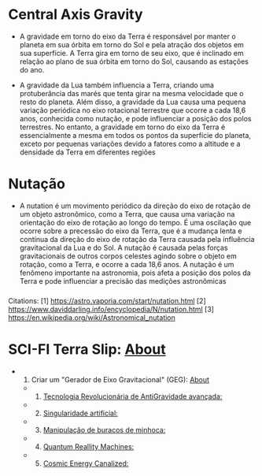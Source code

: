 # Central Axis Gravity

- A gravidade em torno do eixo da Terra é responsável por manter o planeta em sua órbita em torno do Sol
    e pela atração dos objetos em sua superfície. A Terra gira em torno de seu eixo,
     que é inclinado em relação ao plano de sua órbita em torno do Sol,
      causando as estações do ano.

- A gravidade da Lua também influencia a Terra, criando uma protuberância das marés que tenta girar na mesma velocidade que o resto do planeta.
    Além disso, a gravidade da Lua causa uma pequena variação periódica no eixo rotacional terrestre que ocorre a cada 18,6 anos, conhecida como nutação,
     e pode influenciar a posição dos polos terrestres. No entanto, a gravidade em torno do eixo da Terra
      é essencialmente a mesma em todos os pontos da superfície do planeta, exceto por pequenas variações
       devido a fatores como a altitude e a densidade da Terra em diferentes regiões

#####

# Nutação
- A nutation é um movimento periódico da direção do eixo de rotação de um objeto astronômico,
    como a Terra, que causa uma variação na orientação do eixo de rotação ao longo do tempo.
     É uma oscilação que ocorre sobre a precessão do eixo da Terra,
      que é a mudança lenta e contínua da direção do eixo de rotação da Terra causada pela influência gravitacional da Lua e do Sol.
       A nutação é causada pelas forças gravitacionais de outros corpos celestes agindo sobre o objeto em rotação, como a Terra, e ocorre a cada 18,6 anos.
        A nutação é um fenômeno importante na astronomia, pois afeta a posição dos polos da Terra e pode influenciar a precisão das medições astronômicas

#####

Citations:
[1] https://astro.vaporia.com/start/nutation.html
[2] https://www.daviddarling.info/encyclopedia/N/nutation.html
[3] https://en.wikipedia.org/wiki/Astronomical_nutation

# SCI-FI Terra Slip: [About](https://github.com/c2V2ZW4K/portal/blob/main/assets/docs/earth/sci-fi_terra_slipt/readme.md)
- 1. Criar um "Gerador de Eixo Gravitacional" (GEG): [About](https://github.com/c2V2ZW4K/portal/blob/main/assets/docs/earth/sci-fi_terra_slipt/GEG-GAG/readme.md)

  - 1. [Tecnologia Revolucionária de AntiGravidade avançada:](https://github.com/c2V2ZW4K/portal/blob/main/assets/docs/earth/sci-fi_terra_slipt/GEG-GAG/AntigGavity-Techno/readme.md)
  - 2. [Singularidade artificial:](url)
  - 3. [Manipulação de buracos de minhoca:](url)
  - 4. [Quantum Reallity Machines:](url)
  - 5. [Cosmic Energy Canalized:](url)

#####
